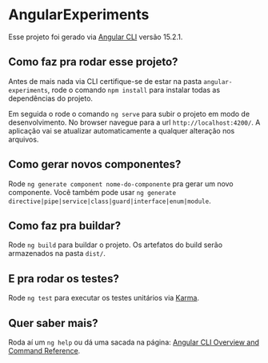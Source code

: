 # AngularExperiments

Esse projeto foi gerado via [Angular CLI](https://github.com/angular/angular-cli) versão 15.2.1.

## Como faz pra rodar esse projeto?

Antes de mais nada via CLI certifique-se de estar na pasta `angular-experiments`, rode o comando `npm install` para instalar todas as dependências do projeto.

Em seguida o rode o comando `ng serve` para subir o projeto em modo de desenvolvimento. No browser navegue para a url `http://localhost:4200/`.
A aplicação vai se atualizar automaticamente a qualquer alteração nos arquivos.

## Como gerar novos componentes?

Rode `ng generate component nome-do-componente` pra gerar um novo componente. Você também pode usar `ng generate directive|pipe|service|class|guard|interface|enum|module`.

## Como faz pra buildar?

Rode `ng build` para buildar o projeto. Os artefatos do build serão armazenados na pasta `dist/`.

## E pra rodar os testes?

Rode `ng test` para executar os testes unitários via [Karma](https://karma-runner.github.io).

## Quer saber mais?

Roda aí um `ng help` ou dá uma sacada na página: [Angular CLI Overview and Command Reference](https://angular.io/cli).
